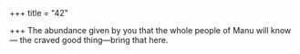 +++
title = "42"

+++
The abundance given by you that the whole people of Manu
will know—
the craved good thing—bring that here.